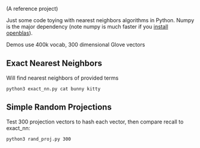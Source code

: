 (A reference project)

Just some code toying with nearest neighbors algorithms in Python. Numpy is the major dependency (note numpy is much faster if you [install openblas](https://stackoverflow.com/questions/11443302/compiling-numpy-with-openblas-integration)). 

Demos use 400k vocab, 300 dimensional Glove vectors 

## Exact Nearest Neighbors

Will find nearest neighbors of provided terms

```
python3 exact_nn.py cat bunny kitty
```

## Simple Random Projections

Test 300 projection vectors to hash each vector, then compare recall to exact\_nn:

```
python3 rand_proj.py 300
```

